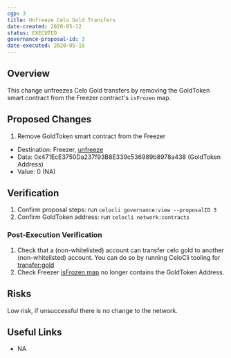 ```yaml
---
cgp: 3
title: Unfreeze Celo Gold Transfers
date-created: 2020-05-12
status: EXECUTED
governance-proposal-id: 3
date-executed: 2020-05-19
---
```


## Overview

This change unfreezes Celo Gold transfers by removing the GoldToken smart contract from the Freezer contract's `isFrozen` map.

## Proposed Changes

1. Remove GoldToken smart contract from the Freezer
  - Destination: Freezer, [unfreeze](https://github.com/celo-org/celo-monorepo/blob/de09a44f5ea2c2116506a6b3d05dcaaef92d4fad/packages/protocol/contracts/common/Freezer.sol#L27)
  - Data: 0x471EcE3750Da237f93B8E339c536989b8978a438 (GoldToken Address)
  - Value: 0 (NA)

## Verification

1. Confirm proposal steps: run `celocli governance:view --proposalID 3`
2. Confirm GoldToken address: run `celocli network:contracts`

### Post-Execution Verification

1. Check that a (non-whitelisted) account can transfer celo gold to another (non-whitelisted) account.  You can do so by running CeloCli tooling for [transfer:gold](https://docs.celo.org/command-line-interface/transfer#gold)
2. Check Freezer [isFrozen map](https://github.com/celo-org/celo-monorepo/blob/de09a44f5ea2c2116506a6b3d05dcaaef92d4fad/packages/protocol/contracts/common/Freezer.sol#L9) no longer contains the GoldToken Address.

## Risks

Low risk, if unsuccessful there is no change to the network.

## Useful Links

- NA

